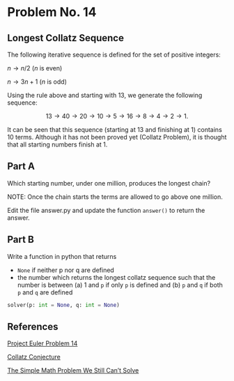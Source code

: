 # Problem No. 14

## Longest Collatz Sequence

The following iterative sequence is defined for the set of positive integers:

$n \to n/2$ ($n$ is even)

$n \to 3n + 1$ ($n$ is odd)

Using the rule above and starting with 13, we generate the following sequence:

```math
13 \to 40 \to 20 \to 10 \to 5 \to 16 \to 8 \to 4 \to 2 \to 1.
```

It can be seen that this sequence (starting at 13 and finishing at 1) contains 10 terms. 
Although it has not been proved yet (Collatz Problem), it is thought that all starting numbers finish at 1.

## Part A

Which starting number, under one million, produces the longest chain?

NOTE: Once the chain starts the terms are allowed to go above one million.

Edit the file answer.py and update the function `answer()` to return the answer.

## Part B

Write a function in python that returns 
- `None` if neither p nor q are defined
- the number which returns the longest collatz sequence such that the number is between (a) 1 and `p` if only `p` is defined and (b) `p` and `q` if both `p` and `q` are defined 

```python
solver(p: int = None, q: int = None)
```

## References

[Project Euler Problem 14](https://projecteuler.net/problem=14)

[Collatz Conjecture](https://en.wikipedia.org/wiki/Collatz_conjecture)

[The Simple Math Problem We Still Can’t Solve](https://www.quantamagazine.org/why-mathematicians-still-cant-solve-the-collatz-conjecture-20200922/)
